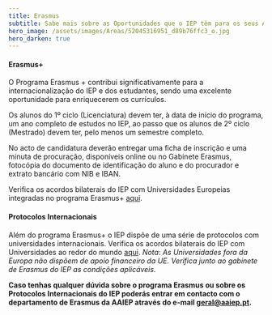 ```yaml
---
title: Erasmus
subtitle: Sabe mais sobre as Oportunidades que o IEP têm para os seus Alunos
hero_image: /assets/images/Areas/52045316951_d89b76ffc3_o.jpg
hero_darken: true
---
```


#### Erasmus+

O Programa Erasmus + contribui significativamente para a internacionalização do IEP e dos estudantes, sendo uma excelente oportunidade para enriquecerem os currículos.

Os alunos do 1º ciclo (Licenciatura) devem ter, à data de início do programa, um ano completo de estudos no IEP, ao passo que os alunos de 2º ciclo (Mestrado) devem ter, pelo menos um semestre completo.

No acto de candidatura deverão entregar uma ficha de inscrição e uma minuta de procuração, disponíveis online ou no Gabinete Erasmus, fotocópia do documento de identificação do aluno e do procurador e extrato bancário com NIB e IBAN.

Verifica os acordos bilaterais do IEP com Universidades Europeias integradas no programa Erasmus+ [aqui](https://iep.lisboa.ucp.pt/pt-pt/about-iep/services/international-office/erasmus).

#### Protocolos Internacionais

Além do programa Erasmus+ o IEP dispõe de uma série de protocolos com universidades internacionais. Verifica os acordos bilaterais do IEP com Universidades ao redor do mundo [aqui](https://iep.lisboa.ucp.pt/pt-pt/about-iep/services/international-office/erasmus). *Nota*: _As Universidades fora da Europa não dispõem de apoio financeiro da UE. Verifica junto ao gabinete de Erasmus do IEP as condições aplicáveis._ 

**Caso tenhas qualquer dúvida sobre o programa Erasmus ou sobre os Protocolos Internacionais do IEP poderás entrar em contacto com o departamento de Erasmus da AAIEP através do e-mail geral@aaiep.pt.**